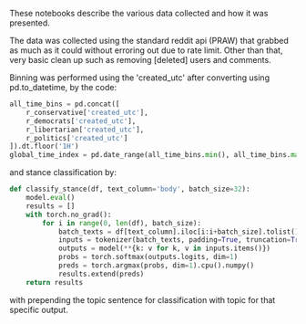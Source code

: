 These notebooks describe the various data collected and how it was presented. 

The data was collected using the standard reddit api (PRAW) that grabbed as much as it could without erroring out due to rate limit. Other than that, very basic clean up such as removing [deleted] users and comments.

Binning was performed using the 'created_utc' after converting using pd.to_datetime, by the code:

```python
all_time_bins = pd.concat([
    r_conservative['created_utc'],
    r_democrats['created_utc'],
    r_libertarian['created_utc'],
    r_politics['created_utc']
]).dt.floor('1H')
global_time_index = pd.date_range(all_time_bins.min(), all_time_bins.max(), freq='1H')
```

and stance classification by:

```python
def classify_stance(df, text_column='body', batch_size=32):
    model.eval()
    results = []
    with torch.no_grad():
        for i in range(0, len(df), batch_size):
            batch_texts = df[text_column].iloc[i:i+batch_size].tolist()
            inputs = tokenizer(batch_texts, padding=True, truncation=True, return_tensors="pt", max_length=512)
            outputs = model(**{k: v for k, v in inputs.items()})
            probs = torch.softmax(outputs.logits, dim=1)
            preds = torch.argmax(probs, dim=1).cpu().numpy()
            results.extend(preds)
    return results
```
with prepending the topic sentence for classification with topic for that specific output. 
